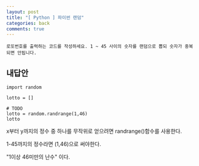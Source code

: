 ```yaml
---
layout: post
title: "[ Python ] 파이썬 랜덤"
categories: back
comments: true
---
```


```
로또번호를 출력하는 코드를 작성하세요. 1 ~ 45 사이의 숫자를 랜덤으로 뽑되 숫자가 중복되면 안됩니다.
```

## 내답안

```
import random

lotto = []

# TODO
lotto = random.randrange(1,46)
lotto
```

x부터 y까지의 정수 중 하나를 무작위로 얻으려면 randrange()함수를 사용한다.

1-45까지의 정수라면 (1,46)으로 써야한다.

"1이상 46미만의 난수" 이다.

